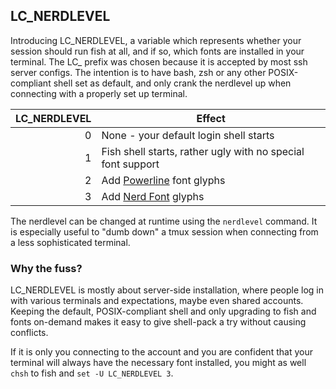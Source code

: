 ## LC_NERDLEVEL
Introducing LC_NERDLEVEL, a variable which represents whether your session should run fish at all,
and if so, which fonts are installed in your terminal. The LC_ prefix was chosen 
because it is accepted by most ssh server configs. The intention is to have bash, zsh or any other
POSIX-compliant shell set as default, and only crank the nerdlevel up when connecting with a properly
set up terminal.

|LC_NERDLEVEL|Effect     |
|-----------:|-----------|
|           0|None - your default login shell starts|
|           1|Fish shell starts, rather ugly with no special font support|
|           2|Add [Powerline](https://github.com/powerline/fonts) font glyphs|
|           3|Add [Nerd Font](https://www.nerdfonts.com/) glyphs|

The nerdlevel can be changed at runtime using the `nerdlevel` command. It is especially useful to
"dumb down" a tmux session when connecting from a less sophisticated terminal.

### Why the fuss?
LC_NERDLEVEL is mostly about server-side installation, where people log in with various terminals and 
expectations, maybe even shared accounts. Keeping the default, POSIX-compliant shell and only upgrading 
to fish and fonts on-demand makes it easy to give shell-pack a try without causing conflicts.

If it is only you connecting to the account and you are confident that your terminal will always
have the necessary font installed, you might as well `chsh` to fish and `set -U LC_NERDLEVEL 3`.

